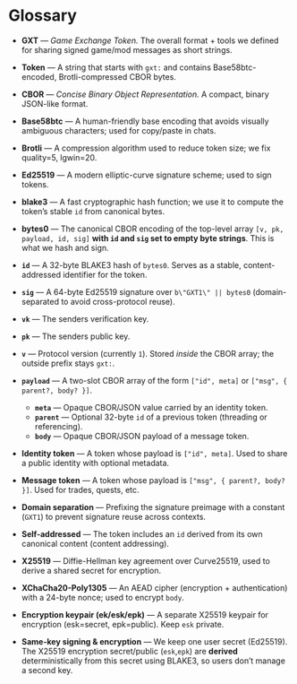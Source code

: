 # Glossary

- **GXT** — *Game Exchange Token.* The overall format + tools we defined for sharing signed game/mod messages as short strings.
- **Token** — A string that starts with `gxt:` and contains Base58btc-encoded, Brotli-compressed CBOR bytes.
- **CBOR** — *Concise Binary Object Representation.* A compact, binary JSON-like format.
- **Base58btc** — A human-friendly base encoding that avoids visually ambiguous characters; used for copy/paste in chats.
- **Brotli** — A compression algorithm used to reduce token size; we fix quality=5, lgwin=20.
- **Ed25519** — A modern elliptic-curve signature scheme; used to sign tokens.
- **blake3** — A fast cryptographic hash function; we use it to compute the token’s stable `id` from canonical bytes.
- **bytes0** — The canonical CBOR encoding of the top-level array `[v, pk, payload, id, sig]` **with `id` and `sig` set to empty byte strings**. This is what we hash and sign.
- **`id`** — A 32-byte BLAKE3 hash of `bytes0`. Serves as a stable, content-addressed identifier for the token.
- **`sig`** — A 64-byte Ed25519 signature over `b\"GXT1\" || bytes0` (domain-separated to avoid cross-protocol reuse).
- **`vk`** — The senders verification key.
- **`pk`** — The senders public key.
- **`v`** — Protocol version (currently `1`). Stored *inside* the CBOR array; the outside prefix stays `gxt:`.
- **`payload`** — A two-slot CBOR array of the form `["id", meta]` or `["msg", { parent?, body? }]`.
  - **`meta`** — Opaque CBOR/JSON value carried by an identity token.
  - **`parent`** — Optional 32-byte `id` of a previous token (threading or referencing).
  - **`body`** — Opaque CBOR/JSON payload of a message token.
- **Identity token** — A token whose payload is `["id", meta]`. Used to share a public identity with optional metadata.
- **Message token** — A token whose payload is `["msg", { parent?, body? }]`. Used for trades, quests, etc.
- **Domain separation** — Prefixing the signature preimage with a constant (`GXT1`) to prevent signature reuse across contexts.
- **Self-addressed** — The token includes an `id` derived from its own canonical content (content addressing).


- **X25519** — Diffie-Hellman key agreement over Curve25519, used to derive a shared secret for encryption.
- **XChaCha20-Poly1305** — An AEAD cipher (encryption + authentication) with a 24-byte nonce; used to encrypt `body`.
- **Encryption keypair (ek/esk/epk)** — A separate X25519 keypair for encryption (esk=secret, epk=public). Keep `esk` private.


- **Same-key signing & encryption** — We keep one user secret (Ed25519). The X25519 encryption secret/public (`esk`,`epk`) are **derived** deterministically from this secret using BLAKE3, so users don’t manage a second key.
